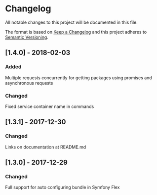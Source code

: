 # Changelog
All notable changes to this project will be documented in this file.

The format is based on [Keep a Changelog](http://keepachangelog.com/en/1.0.0/)
and this project adheres to [Semantic Versioning](http://semver.org/spec/v2.0.0.html).

## [1.4.0] - 2018-02-03
### Added
Multiple requests concurrently for getting packages using promises and asynchronous requests

### Changed
Fixed service container name in commands

## [1.3.1] - 2017-12-30
### Changed
Links on documentation at README.md

## [1.3.0] - 2017-12-29
### Changed
Full support for auto configuring bundle in Symfony Flex

